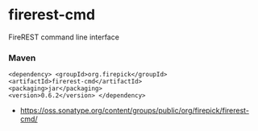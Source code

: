 firerest-cmd
===============

FireREST command line interface

### Maven

<code>&lt;dependency&gt;
      &lt;groupId&gt;org.firepick&lt;/groupId&gt;
      &lt;artifactId&gt;firerest-cmd&lt;/artifactId&gt;
      &lt;packaging&gt;jar&lt;/packaging&gt;
      &lt;version&gt;0.6.2&lt;/version&gt;
    &lt;/dependency&gt;
</code>

* https://oss.sonatype.org/content/groups/public/org/firepick/firerest-cmd/
